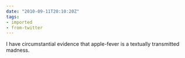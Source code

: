 ```yaml
---
date: "2010-09-11T20:10:20Z"
tags:
- imported
- from-twitter
---
```

I have circumstantial evidence that apple-fever is a textually transmitted madness.
